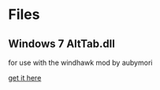 # Files
## Windows 7 AltTab.dll
for use with the windhawk mod by aubymori

[get it here](https://github.com/emeraldsucksss/emeraldsucksss.github.io/raw/main/files/AltTab.dll)
